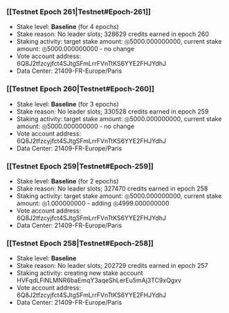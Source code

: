 ### [[Testnet Epoch 261|Testnet#Epoch-261]]
* Stake level: **Baseline** (for 4 epochs)
* Stake reason: No leader slots; 328629 credits earned in epoch 260
* Staking activity: target stake amount: ◎5000.000000000, current stake amount: ◎5000.000000000 - no change
* Vote account address: 6Q8J2tfzcyjfct4SJtgSFmLrrFVnTtKS6YYE2FHJYdhJ
* Data Center: 21409-FR-Europe/Paris
### [[Testnet Epoch 260|Testnet#Epoch-260]]
* Stake level: **Baseline** (for 3 epochs)
* Stake reason: No leader slots; 330528 credits earned in epoch 259
* Staking activity: target stake amount: ◎5000.000000000, current stake amount: ◎5000.000000000 - no change
* Vote account address: 6Q8J2tfzcyjfct4SJtgSFmLrrFVnTtKS6YYE2FHJYdhJ
* Data Center: 21409-FR-Europe/Paris
### [[Testnet Epoch 259|Testnet#Epoch-259]]
* Stake level: **Baseline** (for 2 epochs)
* Stake reason: No leader slots; 327470 credits earned in epoch 258
* Staking activity: target stake amount: ◎5000.000000000, current stake amount: ◎1.000000000 - adding ◎4999.000000000
* Vote account address: 6Q8J2tfzcyjfct4SJtgSFmLrrFVnTtKS6YYE2FHJYdhJ
* Data Center: 21409-FR-Europe/Paris
### [[Testnet Epoch 258|Testnet#Epoch-258]]
* Stake level: **Baseline**
* Stake reason: No leader slots; 202729 credits earned in epoch 257
* Staking activity: creating new stake account HVFqdLFiNLMNR6baEmqY3aqeShLerEu5mAj3TC9xQgxv
* Vote account address: 6Q8J2tfzcyjfct4SJtgSFmLrrFVnTtKS6YYE2FHJYdhJ
* Data Center: 21409-FR-Europe/Paris